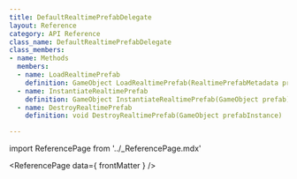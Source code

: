 ```yaml
---
title: DefaultRealtimePrefabDelegate
layout: Reference
category: API Reference
class_name: DefaultRealtimePrefabDelegate
class_members:
- name: Methods
  members:
  - name: LoadRealtimePrefab
    definition: GameObject LoadRealtimePrefab(RealtimePrefabMetadata prefabMetadata)
  - name: InstantiateRealtimePrefab
    definition: GameObject InstantiateRealtimePrefab(GameObject prefab)
  - name: DestroyRealtimePrefab
    definition: void DestroyRealtimePrefab(GameObject prefabInstance)

---
```

import ReferencePage from '../_ReferencePage.mdx'

<ReferencePage data={ frontMatter } />
